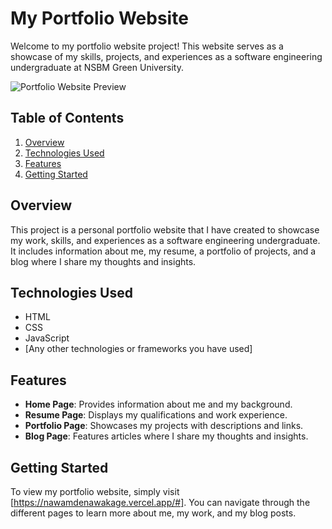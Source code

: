 # My Portfolio Website

Welcome to my portfolio website project! This website serves as a showcase of my skills, projects, and experiences as a software engineering undergraduate at NSBM Green University.

![Portfolio Website Preview](https://nawamdenawakage.vercel.app/#)

## Table of Contents

1. [Overview](#overview)
2. [Technologies Used](#technologies-used)
3. [Features](#features)
4. [Getting Started](#getting-started)

## Overview

This project is a personal portfolio website that I have created to showcase my work, skills, and experiences as a software engineering undergraduate. It includes information about me, my resume, a portfolio of projects, and a blog where I share my thoughts and insights.

## Technologies Used

- HTML
- CSS
- JavaScript
- [Any other technologies or frameworks you have used]

## Features

- **Home Page**: Provides information about me and my background.
- **Resume Page**: Displays my qualifications and work experience.
- **Portfolio Page**: Showcases my projects with descriptions and links.
- **Blog Page**: Features articles where I share my thoughts and insights.

## Getting Started

To view my portfolio website, simply visit [https://nawamdenawakage.vercel.app/#]. You can navigate through the different pages to learn more about me, my work, and my blog posts.
